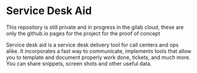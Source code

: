 Service Desk Aid
==============
This repository is still private and in progress in the gilab cloud, these are only the github.io pages for the project for the proof of concept


Service desk aid is a service desk delivery tool for call centers and ops alike. It incorporates a fast way to communicate, implements tools that allow you to template and document properly work done, tickets, and much more. You can share snippets, screen shots and other useful data.

